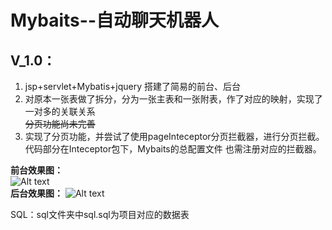 # Mybaits--自动聊天机器人

## V_1.0：  
1. jsp+servlet+Mybatis+jquery 搭建了简易的前台、后台  
2. 对原本一张表做了拆分，分为一张主表和一张附表，作了对应的映射，实现了一对多的关联关系  
~~分页功能尚未完善~~
3. 实现了分页功能，并尝试了使用pageInteceptor分页拦截器，进行分页拦截。代码部分在Inteceptor包下，Mybaits的总配置文件
也需注册对应的拦截器。
  
**前台效果图：**  
  ![Alt text](https://github.com/RecYan/SSM/blob/master/microMessage/screenShot/1.png)   
  **后台效果图：**
  ![Alt text](https://github.com/RecYan/SSM/blob/master/microMessage/screenShot/2.png)  
  
  SQL：sql文件夹中sql.sql为项目对应的数据表
  
  



